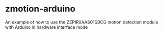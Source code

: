 zmotion-arduino
===============

An example of how to use the ZEPIR0AAS01SBCG motion detection module with Arduino in hardware interface mode
